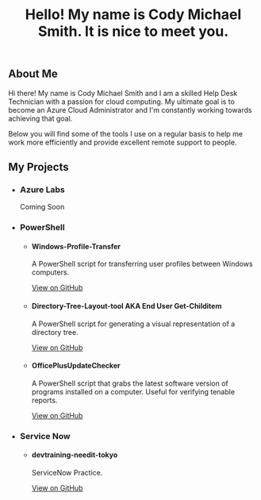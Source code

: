 <!DOCTYPE html>
<html>

<body>
	<header>
		<h1>Hello! My name is Cody Michael Smith. It is nice to meet you.</h1>
	</header>
	<main>
    <h2>About Me</h2>
      <p>Hi there! My name is Cody Michael Smith and I am a skilled Help Desk Technician with a passion for cloud computing. My ultimate goal is to become an Azure Cloud Administrator and I'm constantly working towards achieving that goal.</p>
      <p>Below you will find some of the tools I use on a regular basis to help me work more efficiently and provide excellent remote support to people.</p>
		<h2>My Projects</h2>
		<ul>
			<li>
				<h3>Azure Labs</h3>
				<p>Coming Soon</p>
			</li>
			<li>
				<h3>PowerShell</h3>
				<ul>
					<li>
						<h4>Windows-Profile-Transfer</h4>
						<p>A PowerShell script for transferring user profiles between Windows computers.</p>
						<a href="https://github.com/mrcodymichaelsmith/Windows-Profile-Transfer">View on GitHub</a>
					</li>
					<li>
						<h4>Directory-Tree-Layout-tool AKA End User Get-Childitem</h4>
						<p>A PowerShell script for generating a visual representation of a directory tree.</p>
						<a href="https://github.com/mrcodymichaelsmith/Directory-Tree-Layout-tool">View on GitHub</a>
					</li>
					<li>
						<h4>OfficePlusUpdateChecker</h4>
						<p>A PowerShell script that grabs the latest software version of programs installed on a computer. Useful for verifying tenable reports.</p>
						<a href="https://github.com/mrcodymichaelsmith/NeverSleep">View on GitHub</a>
					</li>
				</ul>
			</li>
			<li>
				<h3>Service Now</h3>
				<ul>
					<li>
						<h4>devtraining-needit-tokyo</h4>
						<p>ServiceNow Practice.</p>
						<a href="https://github.com/mrcodymichaelsmith/devtraining-needit-tokyo">View on GitHub</a>
					</li>
				</ul>
			</li>
		</ul>
	</main>
</body>
</html>
